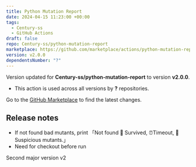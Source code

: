 ```yaml
---
title: Python Mutation Report
date: 2024-04-15 11:23:00 +00:00
tags:
  - Century-ss
  - GitHub Actions
draft: false
repo: Century-ss/python-mutation-report
marketplace: https://github.com/marketplace/actions/python-mutation-report
version: v2.0.0
dependentsNumber: "?"
---
```



Version updated for **Century-ss/python-mutation-report** to version **v2.0.0**.
- This action is used across all versions by **?** repositories.

Go to the [GitHub Marketplace](https://github.com/marketplace/actions/python-mutation-report) to find the latest changes.

## Release notes

* If not found bad mutants, print 「Not found 🙁 Survived, ⏰Timeout, 🤔Suspicious mutants.」
* Need for checkout before run

Second major version v2
